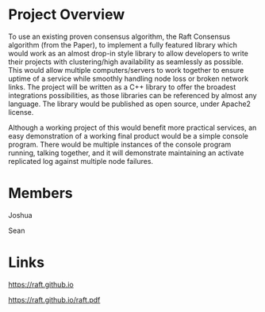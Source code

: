 # Project Overview

To use an existing proven consensus algorithm, the Raft Consensus algorithm (from the Paper), to implement a fully featured library which would work as an almost drop-in style library to allow developers to write their projects with clustering/high availability as seamlessly as possible. This would allow multiple computers/servers to work together to ensure uptime of a service while smoothly handling node loss or broken network links. The project will be written as a C++ library to offer the broadest integrations possibilities, as those libraries can be referenced by almost any language. The library would be published as open source, under Apache2 license.

Although a working project of this would benefit more practical services, an easy demonstration of a working final product would be a simple console program. There would be multiple instances of the console program running, talking together, and it will demonstrate maintaining an activate replicated log against multiple node failures.


# Members

Joshua

Sean

# Links

https://raft.github.io

https://raft.github.io/raft.pdf